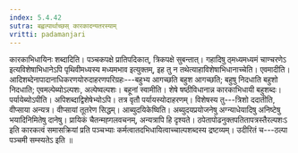 ```yaml
---
index: 5.4.42
sutra: बह्वल्पार्थाच्छस् कारकादन्यतरस्याम्
vritti: padamanjari
---
```


 कारकाभिधायिनः शब्दादिति। पञ्चकपक्षे प्रातिपदिकात्, त्रिकपक्षे सुबन्तात्। गहादिषु ठ्मध्यमध्यमं चाण्चरणेऽ इत्यविशेषाभिधानेऽपि पृथिवीमध्यस्य मध्यमभाव इत्युक्तम्, इह तु न तथेत्याहाविशेषाभिधानाच्चेति। एवमादीति। आदिशब्देनापादानाधिकरणयोरुदाहरणपरिग्रहः---बहुभ्य आगच्छति बहुश आगच्छति; बहुषु निदधाति बहुशो निदधाति; एवमल्पेब्योऽल्पशः, अल्पेष्वल्पशः।  बहूनां स्वामीति। शेषे षष्ठीविधानान्न कारकाभिधायी बहुशब्दः। पर्यायेब्योऽपीति। अपिशब्दाद्विशेषेभ्योऽपि। तत्र वृतौ पर्यायस्योदाहरणम्। विशेषस्य तु---त्रिशो ददातीति, वीप्साया अन्यत्र। वीप्सायां तूतरेण सिद्धम्। आब्युदयिकेष्विति। अब्युदयप्रयोजनेषु अग्न्याधेयादिषु अनिष्टेषु भयादिनिमितेषु दानेषु। प्रायिकं चैतन्मह्गलवचनम्, अन्यत्रापि हि दृश्यते। ठपेतापोढनुक्तपतितापत्रस्तैरल्पशःऽ इति कारकत्वं समासक्रियां प्रति पञ्चभ्याः कर्मत्वातदभिधायित्वाच्चाल्पशब्दस्य द्रष्टव्यम्। उदीरितं च---ठल्पा पञ्चमी सम्स्यतेऽ इति ॥